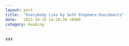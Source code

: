```yaml
---
layout: post
title:  "Everybody Lies by Seth Stephens-Davidowitz"
date:   2021-10-16 14:28:36 +0900
category: Reading
---
```


xxx